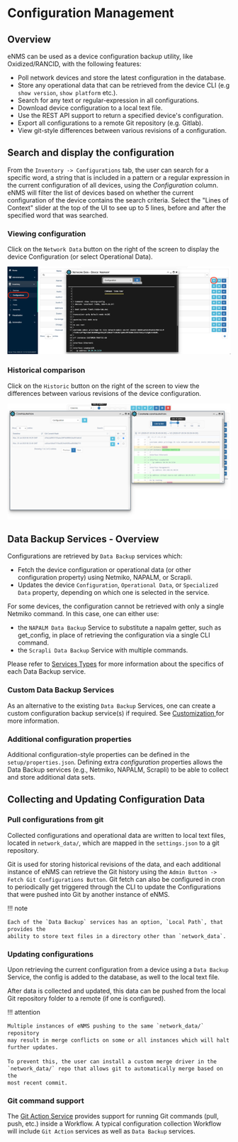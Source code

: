 # Configuration Management

## Overview 

eNMS can be used as a device configuration backup utility, like Oxidized/RANCID,
with the following features:

-   Poll network devices and store the latest configuration in the
    database.
-   Store any operational data that can be retrieved from the device
    CLI (e.g `show version`, `show platform` etc.).
-   Search for any text or regular-expression in all configurations.
-   Download device configuration to a local text file.
-   Use the REST API support to return a specified device's
    configuration.
-   Export all configurations to a remote Git repository (e.g. Gitlab).
-   View git-style differences between various revisions of a
    configuration.

## Search and display the configuration

From the `Inventory -> Configurations` tab, the user can search for a specific 
word, a string that is included in a pattern or a regular expression in 
the current configuration of all devices, using the *Configuration*
column. eNMS will filter the list of devices based on whether the
current configuration of the device contains the search criteria. Select
the "Lines of Context" slider at the top of the UI to see up to 5
lines, before and after the specified word that was searched.

### Viewing configuration 

Click on the `Network Data` button on the right of the screen to
display the device Configuration (or select Operational Data).

![Configuration Search.](../_static/base/configuration_search.png)

### Historical comparison 

Click on the `Historic` button on the right of the screen to
view the differences between various revisions of the device
configuration.

![Configuration Comparison.](../_static/base/configuration_history.png)

## Data Backup Services - Overview 

Configurations are retrieved by `Data Backup` services which:

- Fetch the device configuration or operational data (or other configuration property) 
  using Netmiko, NAPALM, or Scrapli. 
- Updates the device `Configuration`, `Operational Data`, or `Specialized
  Data` property, depending on which one is selected in the service.

For some devices, the configuration cannot be retrieved with only a
single Netmiko command. In this case, one can either use:

- the `NAPALM Data Backup` Service to substitute a napalm getter, such as get_config, in
place of retrieving the configuration via a single CLI command.
- the `Scrapli Data Backup` Service with multiple commands.

Please refer to [Services Types](../../automation/service_types/) for more 
information about the specifics of each Data Backup service.

### Custom Data Backup Services 

As an alternative to the existing `Data Backup` Services, one can create a custom 
configuration backup service(s) if required. See [Customization ](
../../advanced/customization/#custom-service-types) for more information.

### Additional configuration properties

Additional configuration-style properties can be defined in the `setup/properties.json`.
Defining extra *configuration* properties allows the Data Backup services (e.g., Netmiko, 
NAPALM, Scrapli) to be able to collect and store additional data sets.


## Collecting and Updating Configuration Data 

### Pull configurations from git

Collected configurations and operational data are written to local text 
files, located in `network_data/`, which are mapped in the `settings.json` to a git
repository.

Git is used for storing historical revisions of the data, and each additional
instance of eNMS can retrieve the Git history using the
`Admin Button -> Fetch Git Configurations Button`. Git fetch can also be
configured in cron to periodically get triggered through the CLI to
update the Configurations that were pushed into Git by another instance
of eNMS.

!!! note
 
    Each of the `Data Backup` services has an option, `Local Path`, that provides the 
    ability to store text files in a directory other than `network_data`.

### Updating configurations 

Upon retrieving the current configuration from a device using a `Data Backup` Service, 
the config is added to the database, as well to the local text file. 

After data is collected and updated, this data can be pushed from the local Git 
repository folder to a remote (if one is configured).  

!!! attention

    Multiple instances of eNMS pushing to the same `network_data/` repository
    may result in merge conflicts on some or all instances which will halt
    further updates. 

    To prevent this, the user can install a custom merge driver in the
    `network_data/` repo that allows git to automatically merge based on the
    most recent commit.
    
### Git command support 

The [Git Action Service](../../automation/servicetypes/git_action/) provides support 
for running Git commands (pull, push, etc.) inside a Workflow.  A typical configuration 
collection Workflow will include `Git Action` services as well as `Data Backup`
services.


